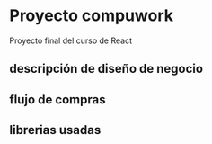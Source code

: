 # Proyecto compuwork
Proyecto final del curso de React
## descripción de diseño de negocio

## flujo de compras

## librerias usadas